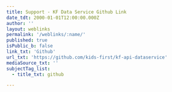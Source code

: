 ```yaml
---
title: Support - KF Data Service Github Link
date_tdt: 2000-01-01T12:00:00.000Z
author: ''
layout: weblinks
permalink: '/weblinks/:name/'
published: true
isPublic_b: false
link_txt: 'Github'
url_txt: 'https://github.com/kids-first/kf-api-dataservice'
mediaSource_txt: ''
subjectTag_list:
  - title_txt: github

---
```

